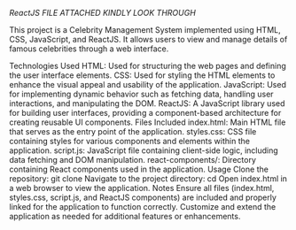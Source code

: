 *ReactJS FILE ATTACHED KINDLY LOOK THROUGH*

This project is a Celebrity Management System implemented using HTML, CSS, JavaScript, and ReactJS. It allows users to view and manage details of famous celebrities through a web interface.

Technologies Used
HTML: Used for structuring the web pages and defining the user interface elements.
CSS: Used for styling the HTML elements to enhance the visual appeal and usability of the application.
JavaScript: Used for implementing dynamic behavior such as fetching data, handling user interactions, and manipulating the DOM.
ReactJS: A JavaScript library used for building user interfaces, providing a component-based architecture for creating reusable UI components.
Files Included
index.html: Main HTML file that serves as the entry point of the application.
styles.css: CSS file containing styles for various components and elements within the application.
script.js: JavaScript file containing client-side logic, including data fetching and DOM manipulation.
react-components/: Directory containing React components used in the application.
Usage
Clone the repository: git clone <repository-url>
Navigate to the project directory: cd <project-directory>
Open index.html in a web browser to view the application.
Notes
Ensure all files (index.html, styles.css, script.js, and ReactJS components) are included and properly linked for the application to function correctly.
Customize and extend the application as needed for additional features or enhancements.
